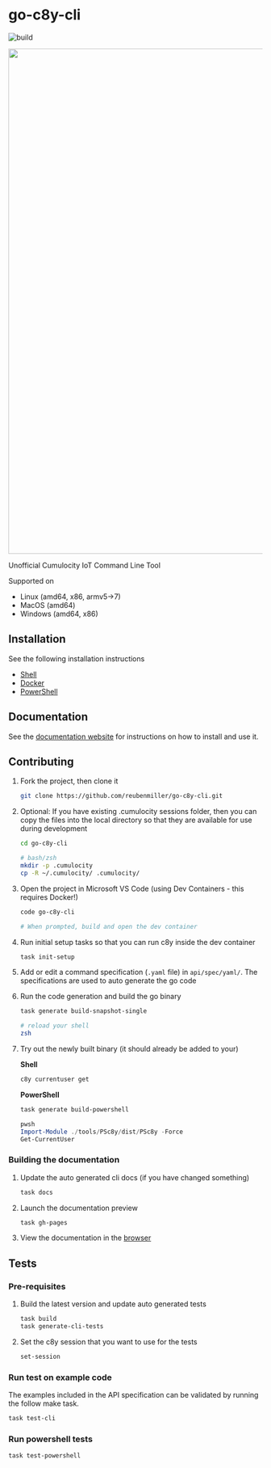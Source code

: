 # go-c8y-cli

![build](https://github.com/reubenmiller/go-c8y-cli/workflows/build/badge.svg)

<p align="center">
    <img width="1000" src="demo.svg">
</p>


Unofficial Cumulocity IoT Command Line Tool

Supported on

* Linux (amd64, x86, armv5->7)
* MacOS (amd64)
* Windows (amd64, x86)

## Installation

See the following installation instructions

* [Shell](https://goc8ycli.netlify.app/docs/installation/shell-installation)
* [Docker](https://goc8ycli.netlify.app/docs/installation/docker-installation)
* [PowerShell](https://goc8ycli.netlify.app/docs/installation/powershell-installation)


## Documentation

See the [documentation website](https://goc8ycli.netlify.app/) for instructions on how to install and use it.

## Contributing

1. Fork the project, then clone it

    ```sh
    git clone https://github.com/reubenmiller/go-c8y-cli.git
    ```

2. Optional: If you have existing .cumulocity sessions folder, then you can copy the files into the local directory so that they are available for use during development

    ```sh
    cd go-c8y-cli

    # bash/zsh
    mkdir -p .cumulocity
    cp -R ~/.cumulocity/ .cumulocity/
    ```

3. Open the project in Microsoft VS Code (using Dev Containers - this requires Docker!)

    ```sh
    code go-c8y-cli

    # When prompted, build and open the dev container
    ```

4. Run initial setup tasks so that you can run c8y inside the dev container

    ```sh
    task init-setup
    ```

5. Add or edit a command specification (`.yaml` file) in `api/spec/yaml/`. The specifications are used to auto generate the go code

6. Run the code generation and build the go binary

    ```sh
    task generate build-snapshot-single

    # reload your shell
    zsh
    ```

7. Try out the newly built binary (it should already be added to your)

    **Shell**

    ```bash
    c8y currentuser get
    ```

    **PowerShell**

    ```powershell
    task generate build-powershell

    pwsh
    Import-Module ./tools/PSc8y/dist/PSc8y -Force
    Get-CurrentUser
    ```

### Building the documentation

1. Update the auto generated cli docs (if you have changed something)

    ```sh
    task docs
    ```

2. Launch the documentation preview

    ```sh
    task gh-pages
    ```

3. View the documentation in the [browser](http:/localhost:3000)


## Tests

### Pre-requisites

1. Build the latest version and update auto generated tests

    ```sh
    task build
    task generate-cli-tests
    ```

1. Set the c8y session that you want to use for the tests

    ```sh
    set-session
    ```

### Run test on example code

The examples included in the API specification can be validated by running the follow make task.

```sh
task test-cli
```

### Run powershell tests

```sh
task test-powershell
```
